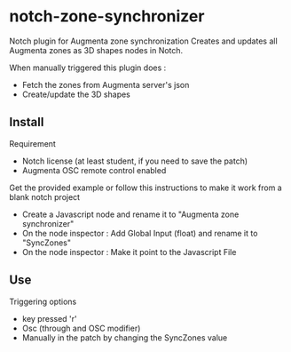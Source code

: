 # notch-zone-synchronizer
Notch plugin for Augmenta zone synchronization
Creates and updates all Augmenta zones as 3D shapes nodes in Notch.

When manually triggered this plugin does :
- Fetch the zones from Augmenta server's json
- Create/update the 3D shapes

## Install

Requirement
- Notch license (at least student, if you need to save the patch)
- Augmenta OSC remote control enabled

Get the provided example or follow this instructions to make it work from a blank notch project 

- Create a Javascript node and rename it to "Augmenta zone synchronizer"
- On the node inspector : Add Global Input (float) and rename it to "SyncZones"
- On the node inspector : Make it point to the Javascript File


## Use

Triggering options
- key pressed 'r'
- Osc (through and OSC modifier)
- Manually in the patch by changing the SyncZones value
